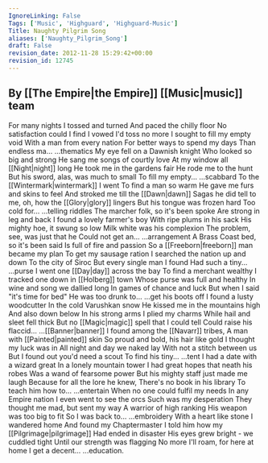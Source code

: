 ```yaml
---
IgnoreLinking: False
Tags: ['Music', 'Highguard', 'Highguard-Music']
Title: Naughty Pilgrim Song
aliases: ['Naughty_Pilgrim_Song']
draft: False
revision_date: 2012-11-28 15:29:42+00:00
revision_id: 12745
---
```


By [[The Empire|the Empire]] [[Music|music]] team
----------
For many nights I tossed and turned
And paced the chilly floor
No satisfaction could I find
I vowed I'd toss no more
I sought to fill my empty void
With a man from every nation
For better ways to spend my days
Than endless ma...
...thematics
My eye fell on a Dawnish knight
Who looked so big and strong
He sang me songs of courtly love
At my window all [[Night|night]] long
He took me in the gardens fair
He rode me to the hunt
But his sword, alas, was much to small
To fill my empty...
...scabbard
To the [[Wintermark|wintermark]] I went
To find a man so warm
He gave me furs and skins to feel
And stroked me till the [[Dawn|dawn]]
Sagas he did tell to me, oh, how the [[Glory|glory]] lingers
But his tongue was frozen hard
Too cold for...
...telling riddles
The marcher folk, so it's been spoke
Are strong in leg and back
I found a lovely farmer's boy
With ripe plums in his sack
His mighty hoe, it swung so low
Milk white was his complexion
The problem, see, was just that he
Could not get an...
...arrangement
A Brass Coast bed, so it's been said
Is full of fire and passion
So a [[Freeborn|freeborn]] man became my plan
To get my sausage ration
I searched the nation up and down
To the city of Siroc
But every single man I found
Had such a tiny...
...purse
I went one [[Day|day]] across the bay
To find a merchant wealthy
I tracked one down in [[Holberg]] town
Whose purse was full and healthy
In wine and song we dallied long
In games of chance and luck
But when I said "it's time for bed"
He was too drunk to...
...get his boots off
I found a lusty woodcutter
In the cold Varushkan snow
He kissed me in the mountains high
And also down below
In his strong arms I plied my charms
While hail and sleet fell thick
But no [[Magic|magic]] spell that I could tell
Could raise his flaccid...
...[[Banner|banner]]
I found among the [[Navarr]] tribes,
A man with [[Painted|painted]] skin
So proud and bold, his hair like gold
I thought my luck was in
All night and day we naked lay
With not a stitch between us
But I found out you'd need a scout
To find his tiny...
...tent
I had a date with a wizard great
In a lonely mountain tower
I had great hopes that neath his robes
Was a wand of fearsome power
But his mighty staff just made me laugh
Because for all the lore he knew,
There's no book in his library
To teach him how to...
...entertain
When no one could fulfil my needs
In any Empire nation
I even went to see the orcs
Such was my desperation
They thought me mad, but sent my way
A warrior of high ranking
His weapon was too big to fit
So I was back to...
...embroidery
With a heart like stone I wandered home
And found my Chaptermaster
I told him how my [[Pilgrimage|pilgrimage]] 
Had ended in disaster
His eyes grew bright - we cuddled tight
Until our strength was flagging
No more I'll roam, for here at home
I get a decent...
...education.